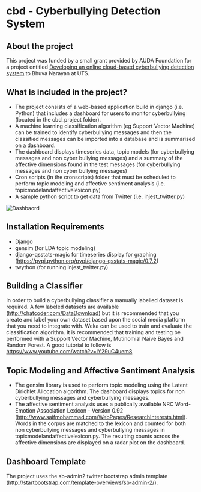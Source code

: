 # cbd - Cyberbullying Detection System

## About the project
This project was funded by a small grant provided by AUDA Foundation for a project entitled [Developing an online cloud-based cyberbullying detection system](http://www.audafoundation.org.au/grant-recipients/2013-grant-recipients/university-of-technology-sydney/) to Bhuva Narayan at UTS.

## What is included in the project?
* The project consists of a web-based application build in django (i.e. Python) that includes a dashboard for users to monitor cyberbullying (located in the cbd_project folder). 
* A machine learning classification algorithm (eg Support Vector Machine) can be trained to identify cyberbullying messages and then the classified messages can be imported into a database and is summarised on a dashboard. 
* The dashboard displays timeseries data, topic models (for cyberbullying messages and non cyber bullying messages) and a summary of the affective dimensions found in the test messages (for cyberbullying messages and non cyber bullying messages)
* Cron scripts (in the cronscripts) folder that must be scheduled to perform topic modeling and affective sentiment analysis (i.e. topicmodelandaffectivelexicon.py)
* A sample python script to get data from Twitter (i.e. injest_twitter.py)

![Dashbaord](https://github.com/aneesha/cbd/edit/master/dashboard.png "Cyberbullying Dashboard")

## Installation Requirements
* Django
* gensim (for LDA topic modeling)
* django-qsstats-magic for timeseries display for graphing (https://pypi.python.org/pypi/django-qsstats-magic/0.7.2)
* twython (for running injest_twitter.py)

## Building a Classifier
In order to build a cyberbullying classifier a manually labelled dataset is required. A few labeled datasets are available (http://chatcoder.com/DataDownload) but it is recommended that you create and label your own dataset based upon the social media platform that you need to integrate with. Weka can be used to train and evaluate the classification algorithm. It is recommended that training and testing be performed with a Support Vector Machine, Mutinomial Naive Bayes and Random Forest. A good tutorial to follow is https://www.youtube.com/watch?v=IY29uC4uem8

## Topic Modeling and Affective Sentiment Analysis
* The gensim library is used to perform topic modeling using the Latent Dirichlet Allocation algorithm. The dashboard displays topics for non cyberbullying messages and cyberbullying messages.
* The affective sentiment analysis uses a publically available NRC Word-Emotion Association Lexicon - Version 0.92 (http://www.saifmohammad.com/WebPages/ResearchInterests.html). Words in the corpus are matched to the lexicon and counted for both non cyberbullying messages and cyberbullying messages in topicmodelandaffectivelexicon.py. The resulting counts across the affective dimensions are displayed on a radar plot on the dashboard.

## Dashboard Template
The project uses the sb-admin2 twitter bootstrap admin template (http://startbootstrap.com/template-overviews/sb-admin-2/). 


